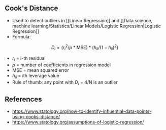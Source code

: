 
## Cook's Distance
- Used to detect outliers in [[Linear Regression]] and [[Data science, machine learning/Statistics/Linear Models/Logistic Regression|Logistic Regression]]
- Formula:

$$
D_i = (r_i^2 / p*\text{MSE}) * (h_{ii} / (1-h_{ii})^2)
$$
- $r_i$ = i-th residual
- $p$ = number of coefficients in regression model
- $\text{MSE}$ = mean squared error
- $h_{ii}$ = ith leverage value
- Rule of thumb: any point with $D_i$ = 4/N is an outlier

## References

- https://www.statology.org/how-to-identify-influential-data-points-using-cooks-distance/
- https://www.statology.org/assumptions-of-logistic-regression/